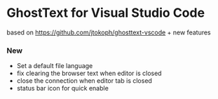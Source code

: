 # GhostText for Visual Studio Code

based on https://github.com/jtokoph/ghosttext-vscode + new features

### New

- Set a default file language
- fix clearing the browser text when editor is closed
- close the connection when editor tab is closed
- status bar icon for quick enable
